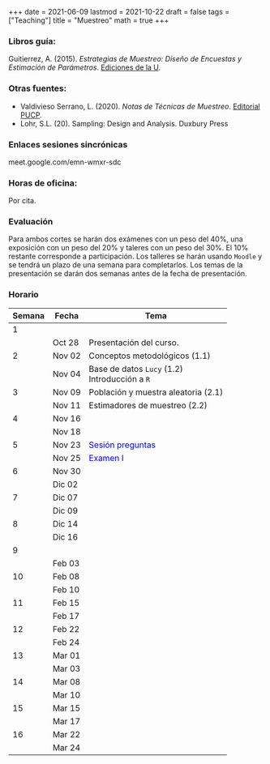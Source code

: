 +++
date      = 2021-06-09
lastmod   = 2021-10-22
draft     = false
tags      = ["Teaching"]
title     = "Muestreo"
math      = true
+++

### Libros guía:

Guitierrez, A. (2015). *Estrategias de Muestreo: Diseño de Encuestas y Estimación de Parámetros*. [Ediciones de la U](https://edicionesdelau.com/producto/estrategias-de-muestreo-diseno-de-encuestas-y-estimacion-de-parametros-2/).

### Otras fuentes:
+ Valdivieso Serrano, L. (2020). *Notas de Técnicas de Muestreo*. [Editorial PUCP](https://departamento.pucp.edu.pe/ciencias/pub_dpto/notas-de-tecnicas-de-muestreo/).
+ Lohr, S.L. (20). Sampling: Design and Analysis. Duxbury Press


### Enlaces sesiones sincrónicas

meet.google.com/emn-wmxr-sdc


### Horas de oficina: 

Por cita.

### Evaluación

Para ambos cortes se harán dos exámenes con un peso del 40%, una exposición con un peso del 20% y taleres con un peso del 30%. El 10% restante corresponde a participación. Los talleres se harán usando `Moodle` y se tendrá un plazo de una semana para completarlos. Los temas de la presentación se darán dos semanas antes de la fecha de presentación.


### Horario

Semana | Fecha | Tema
---| ---| ---
1      | &nbsp; | &nbsp;
&nbsp; | Oct 28 | Presentación del curso.
2      | Nov 02 | Conceptos metodológicos (1.1)
&nbsp; | Nov 04 | Base de datos `Lucy` (1.2) <br> Introducción a `R`
3      | Nov 09 | Población y muestra aleatoria (2.1)
&nbsp; | Nov 11 | Estimadores de muestreo (2.2)
4      | Nov 16 | &nbsp;
&nbsp; | Nov 18 | &nbsp;
5      | Nov 23 | <font color="blue">Sesión preguntas</font>
&nbsp; | Nov 25 | <font color="blue">Examen I</font>
6      | Nov 30 |  &nbsp;
&nbsp; | Dic 02  | &nbsp;
7      | Dic 07 |  &nbsp;
&nbsp; | Dic 09 | &nbsp;
8      | Dic 14 |  &nbsp;
&nbsp; | Dic 16  | &nbsp;
9      | &nbsp; |  &nbsp;
&nbsp; | Feb 03 | &nbsp;
10     | Feb 08 | &nbsp;
&nbsp; | Feb 10 | &nbsp;
11     | Feb 15 |  &nbsp;
&nbsp; | Feb 17  | &nbsp;
12     | Feb 22 |  &nbsp;
&nbsp; | Feb 24  | &nbsp;
13     | Mar 01 |  &nbsp;
&nbsp; | Mar 03  | &nbsp;
14     | Mar 08 |  &nbsp;
&nbsp; | Mar 10  | &nbsp;
15     | Mar 15 |  &nbsp;
&nbsp; | Mar 17  | &nbsp;
16     | Mar 22 |  &nbsp;
&nbsp; | Mar 24  | &nbsp;

  

